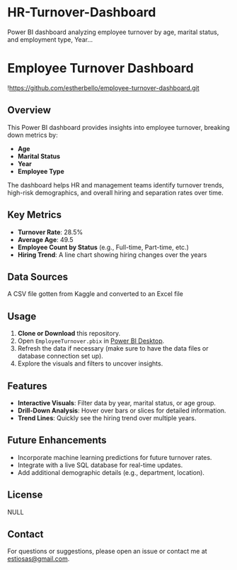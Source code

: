 # HR-Turnover-Dashboard
Power BI dashboard analyzing employee turnover by age, marital status, and employment type, Year...
# Employee Turnover Dashboard

!https://github.com/estherbello/employee-turnover-dashboard.git

## Overview
This Power BI dashboard provides insights into employee turnover, breaking down metrics by:
- **Age**
- **Marital Status**
- **Year**
- **Employee Type**

The dashboard helps HR and management teams identify turnover trends, high-risk demographics, and overall hiring and separation rates over time.

## Key Metrics
- **Turnover Rate**: 28.5%
- **Average Age**: 49.5
- **Employee Count by Status** (e.g., Full-time, Part-time, etc.)
- **Hiring Trend**: A line chart showing hiring changes over the years

## Data Sources
A CSV file gotten from Kaggle and converted to an Excel file

## Usage
1. **Clone or Download** this repository.
2. Open `EmployeeTurnover.pbix` in [Power BI Desktop](https://powerbi.microsoft.com/).
3. Refresh the data if necessary (make sure to have the data files or database connection set up).
4. Explore the visuals and filters to uncover insights.

## Features
- **Interactive Visuals**: Filter data by year, marital status, or age group.
- **Drill-Down Analysis**: Hover over bars or slices for detailed information.
- **Trend Lines**: Quickly see the hiring trend over multiple years.

## Future Enhancements
- Incorporate machine learning predictions for future turnover rates.
- Integrate with a live SQL database for real-time updates.
- Add additional demographic details (e.g., department, location).

## License
NULL

## Contact
For questions or suggestions, please open an issue or contact me at estiosas@gmail.com.
